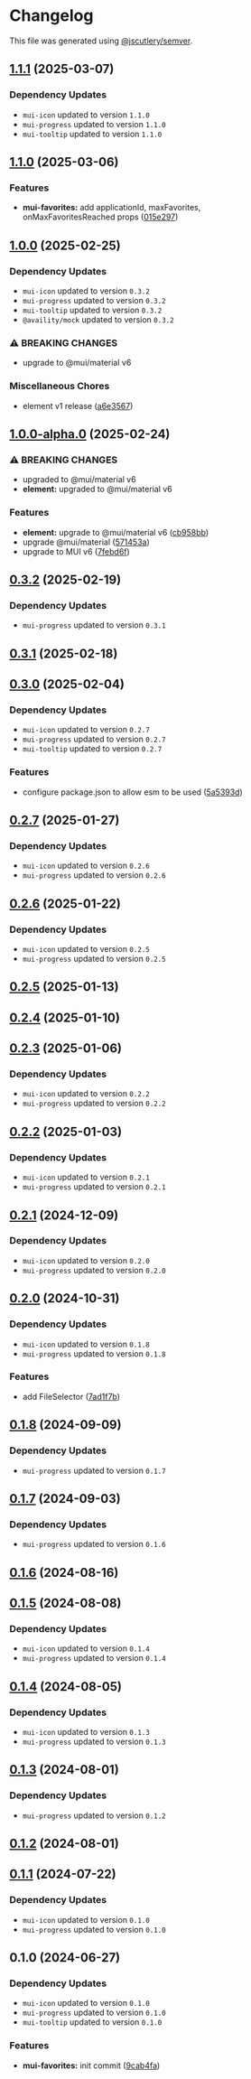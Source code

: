 # Changelog

This file was generated using [@jscutlery/semver](https://github.com/jscutlery/semver).

## [1.1.1](https://github.com/Availity/element/compare/@availity/mui-favorites@1.1.0...@availity/mui-favorites@1.1.1) (2025-03-07)

### Dependency Updates

* `mui-icon` updated to version `1.1.0`
* `mui-progress` updated to version `1.1.0`
* `mui-tooltip` updated to version `1.1.0`
## [1.1.0](https://github.com/Availity/element/compare/@availity/mui-favorites@1.0.0...@availity/mui-favorites@1.1.0) (2025-03-06)


### Features

* **mui-favorites:** add applicationId, maxFavorites, onMaxFavoritesReached props ([015e297](https://github.com/Availity/element/commit/015e2977cb17a2166971d82588055880027662a0))

## [1.0.0](https://github.com/Availity/element/compare/@availity/mui-favorites@1.0.0-alpha.0...@availity/mui-favorites@1.0.0) (2025-02-25)

### Dependency Updates

* `mui-icon` updated to version `0.3.2`
* `mui-progress` updated to version `0.3.2`
* `mui-tooltip` updated to version `0.3.2`
* `@availity/mock` updated to version `0.3.2`

### ⚠ BREAKING CHANGES

* upgrade to @mui/material v6

### Miscellaneous Chores

* element v1 release ([a6e3567](https://github.com/Availity/element/commit/a6e35671185b9f13d25c7a39c4488ecb8774633e))

## [1.0.0-alpha.0](https://github.com/Availity/element/compare/@availity/mui-favorites@0.3.2...@availity/mui-favorites@1.0.0-alpha.0) (2025-02-24)


### ⚠ BREAKING CHANGES

* upgraded to @mui/material v6
* **element:** upgraded to @mui/material v6

### Features

* **element:** upgrade to @mui/material v6 ([cb958bb](https://github.com/Availity/element/commit/cb958bba99a4f1ee6dab323f0ff54b69e6fd3493))
* upgrade @mui/material ([571453a](https://github.com/Availity/element/commit/571453a34b21c344594ab4c03bc497d19aba942b))
* upgrade to MUI v6 ([7febd6f](https://github.com/Availity/element/commit/7febd6fd4fd58e87e1c97a832cea3b4595a35d58))

## [0.3.2](https://github.com/Availity/element/compare/@availity/mui-favorites@0.3.1...@availity/mui-favorites@0.3.2) (2025-02-19)

### Dependency Updates

* `mui-progress` updated to version `0.3.1`
## [0.3.1](https://github.com/Availity/element/compare/@availity/mui-favorites@0.3.0...@availity/mui-favorites@0.3.1) (2025-02-18)

## [0.3.0](https://github.com/Availity/element/compare/@availity/mui-favorites@0.2.7...@availity/mui-favorites@0.3.0) (2025-02-04)

### Dependency Updates

* `mui-icon` updated to version `0.2.7`
* `mui-progress` updated to version `0.2.7`
* `mui-tooltip` updated to version `0.2.7`

### Features

* configure package.json to allow esm to be used ([5a5393d](https://github.com/Availity/element/commit/5a5393de761f52608e714dd94a05106937dd95db))

## [0.2.7](https://github.com/Availity/element/compare/@availity/mui-favorites@0.2.6...@availity/mui-favorites@0.2.7) (2025-01-27)

### Dependency Updates

* `mui-icon` updated to version `0.2.6`
* `mui-progress` updated to version `0.2.6`
## [0.2.6](https://github.com/Availity/element/compare/@availity/mui-favorites@0.2.5...@availity/mui-favorites@0.2.6) (2025-01-22)

### Dependency Updates

* `mui-icon` updated to version `0.2.5`
* `mui-progress` updated to version `0.2.5`
## [0.2.5](https://github.com/Availity/element/compare/@availity/mui-favorites@0.2.4...@availity/mui-favorites@0.2.5) (2025-01-13)

## [0.2.4](https://github.com/Availity/element/compare/@availity/mui-favorites@0.2.3...@availity/mui-favorites@0.2.4) (2025-01-10)

## [0.2.3](https://github.com/Availity/element/compare/@availity/mui-favorites@0.2.2...@availity/mui-favorites@0.2.3) (2025-01-06)

### Dependency Updates

* `mui-icon` updated to version `0.2.2`
* `mui-progress` updated to version `0.2.2`
## [0.2.2](https://github.com/Availity/element/compare/@availity/mui-favorites@0.2.1...@availity/mui-favorites@0.2.2) (2025-01-03)

### Dependency Updates

* `mui-icon` updated to version `0.2.1`
* `mui-progress` updated to version `0.2.1`
## [0.2.1](https://github.com/Availity/element/compare/@availity/mui-favorites@0.2.0...@availity/mui-favorites@0.2.1) (2024-12-09)

### Dependency Updates

* `mui-icon` updated to version `0.2.0`
* `mui-progress` updated to version `0.2.0`
## [0.2.0](https://github.com/Availity/element/compare/@availity/mui-favorites@0.1.8...@availity/mui-favorites@0.2.0) (2024-10-31)

### Dependency Updates

* `mui-icon` updated to version `0.1.8`
* `mui-progress` updated to version `0.1.8`

### Features

* add FileSelector ([7ad1f7b](https://github.com/Availity/element/commit/7ad1f7bb364bbeb2048d2ff4c9b0a2b1a1e33777))

## [0.1.8](https://github.com/Availity/element/compare/@availity/mui-favorites@0.1.7...@availity/mui-favorites@0.1.8) (2024-09-09)

### Dependency Updates

* `mui-progress` updated to version `0.1.7`
## [0.1.7](https://github.com/Availity/element/compare/@availity/mui-favorites@0.1.6...@availity/mui-favorites@0.1.7) (2024-09-03)

### Dependency Updates

* `mui-progress` updated to version `0.1.6`
## [0.1.6](https://github.com/Availity/element/compare/@availity/mui-favorites@0.1.5...@availity/mui-favorites@0.1.6) (2024-08-16)

## [0.1.5](https://github.com/Availity/element/compare/@availity/mui-favorites@0.1.4...@availity/mui-favorites@0.1.5) (2024-08-08)

### Dependency Updates

* `mui-icon` updated to version `0.1.4`
* `mui-progress` updated to version `0.1.4`
## [0.1.4](https://github.com/Availity/element/compare/@availity/mui-favorites@0.1.3...@availity/mui-favorites@0.1.4) (2024-08-05)

### Dependency Updates

* `mui-icon` updated to version `0.1.3`
* `mui-progress` updated to version `0.1.3`
## [0.1.3](https://github.com/Availity/element/compare/@availity/mui-favorites@0.1.2...@availity/mui-favorites@0.1.3) (2024-08-01)

### Dependency Updates

* `mui-progress` updated to version `0.1.2`
## [0.1.2](https://github.com/Availity/element/compare/@availity/mui-favorites@0.1.1...@availity/mui-favorites@0.1.2) (2024-08-01)

## [0.1.1](https://github.com/Availity/element/compare/@availity/mui-favorites@0.1.0...@availity/mui-favorites@0.1.1) (2024-07-22)

### Dependency Updates

* `mui-icon` updated to version `0.1.0`
* `mui-progress` updated to version `0.1.0`
## 0.1.0 (2024-06-27)

### Dependency Updates

* `mui-icon` updated to version `0.1.0`
* `mui-progress` updated to version `0.1.0`
* `mui-tooltip` updated to version `0.1.0`

### Features

* **mui-favorites:** init commit ([9cab4fa](https://github.com/Availity/element/commit/9cab4fab7f8611407d12042f6ad60a4b247dcad9))
